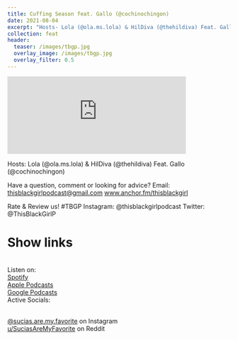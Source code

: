 ```yaml
---
title: Cuffing Season feat. Gallo (@cochinochingon)
date: 2021-08-04
excerpt: "Hosts- Lola (@ola.ms.lola) & HilDiva (@thehildiva) Feat. Gallo (@cochinochingon)"
collection: feat
header:
  teaser: /images/tbgp.jpg
  overlay_image: /images/tbgp.jpg
  overlay_filter: 0.5
---
```


<iframe src="https://open.spotify.com/embed/episode/6mDtKwXnxetgWePJnkMUs9" width="80%" height="175" frameBorder="0" allowtransparency="true" allow="encrypted-media"></iframe>

Hosts: Lola (@ola.ms.lola) & HilDiva (@thehildiva) Feat. Gallo (@cochinochingon)

Have a question, comment or looking for advice? Email: thisblackgirlpodcast@gmail.com www.anchor.fm/thisblackgirl

Rate & Review us! #TBGP Instagram: @thisblackgirlpodcast Twitter: @ThisBlackGirlP

# Show links

<br> Listen on:
<br> [Spotify](https://open.spotify.com/show/3XjoipCU3QzeIaQAAQpBdW)  <a href='https://open.spotify.com/show/3XjoipCU3QzeIaQAAQpBdW'><i class='fab fa-spotify'></i></a>
<br> [Apple Podcasts](https://podcasts.apple.com/us/podcast/sucias-are-my-favorite/id1548173787) <a href='https://podcasts.apple.com/us/podcast/sucias-are-my-favorite/id1548173787'> <i class='fas fa-podcast'></i></a>
<br> [Google Podcasts](https://podcasts.google.com/feed/aHR0cHM6Ly9hbmNob3IuZm0vcy80MjI0YzYzYy9wb2RjYXN0L3Jzcw)  <a href='https://podcasts.google.com/feed/aHR0cHM6Ly9hbmNob3IuZm0vcy80MjI0YzYzYy9wb2RjYXN0L3Jzcw'><i class='fab fa-google-play'></i></a>
<br> Active Socials:

<br> [@sucias.are.my.favorite](https://instagram.com/sucias.are.my.favorite) on Instagram  <a href='https://www.instagram.com/sucias.are.my.favorite'><i class='fab fa-instagram'></i></a>
<br> [u/SuciasAreMyFavorite](https://reddit.com/u/suciasaremyfavorite/submitted) on Reddit <a href='https://reddit.com/u/suciasaremyfavorite/submitted'><i class='fab fa-reddit'></i></a>
